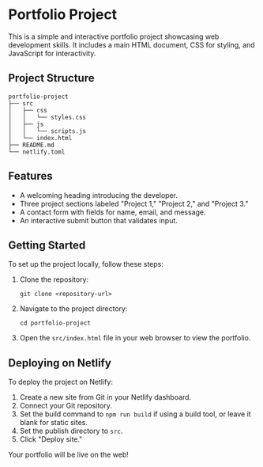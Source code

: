 # Portfolio Project

This is a simple and interactive portfolio project showcasing web development skills. It includes a main HTML document, CSS for styling, and JavaScript for interactivity.

## Project Structure

```
portfolio-project
├── src
│   ├── css
│   │   └── styles.css
│   ├── js
│   │   └── scripts.js
│   └── index.html
├── README.md
└── netlify.toml
```

## Features

- A welcoming heading introducing the developer.
- Three project sections labeled "Project 1," "Project 2," and "Project 3."
- A contact form with fields for name, email, and message.
- An interactive submit button that validates input.

## Getting Started

To set up the project locally, follow these steps:

1. Clone the repository:
   ```
   git clone <repository-url>
   ```
2. Navigate to the project directory:
   ```
   cd portfolio-project
   ```
3. Open the `src/index.html` file in your web browser to view the portfolio.

## Deploying on Netlify

To deploy the project on Netlify:

1. Create a new site from Git in your Netlify dashboard.
2. Connect your Git repository.
3. Set the build command to `npm run build` if using a build tool, or leave it blank for static sites.
4. Set the publish directory to `src`.
5. Click "Deploy site."

Your portfolio will be live on the web!